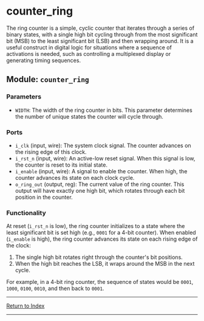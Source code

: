 # counter_ring

The ring counter is a simple, cyclic counter that iterates through a series of binary states, with a single high bit cycling through from the most significant bit (MSB) to the least significant bit (LSB) and then wrapping around. It is a useful construct in digital logic for situations where a sequence of activations is needed, such as controlling a multiplexed display or generating timing sequences.

## Module: `counter_ring`

### Parameters

- `WIDTH`: The width of the ring counter in bits. This parameter determines the number of unique states the counter will cycle through.

### Ports

- `i_clk` (input, wire): The system clock signal. The counter advances on the rising edge of this clock.
- `i_rst_n` (input, wire): An active-low reset signal. When this signal is low, the counter is reset to its initial state.
- `i_enable` (input, wire): A signal to enable the counter. When high, the counter advances its state on each clock cycle.
- `o_ring_out` (output, reg): The current value of the ring counter. This output will have exactly one high bit, which rotates through each bit position in the counter.

### Functionality

At reset (`i_rst_n` is low), the ring counter initializes to a state where the least significant bit is set high (e.g., `0001` for a 4-bit counter). When enabled (`i_enable` is high), the ring counter advances its state on each rising edge of the clock:

1. The single high bit rotates right through the counter's bit positions.
2. When the high bit reaches the LSB, it wraps around the MSB in the next cycle.

For example, in a 4-bit ring counter, the sequence of states would be `0001`, `1000`, `0100`, `0010`, and then back to `0001`.

---

[Return to Index](index.md)

---
